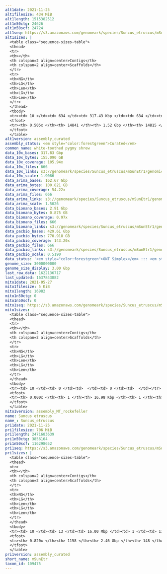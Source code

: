 ```yaml
---
alt1date: 2021-11-25
alt1filesize: 434 MiB
alt1length: 1515382512
alt1n50ctg: 24626
alt1n50scf: 24724
alt1seq: https://s3.amazonaws.com/genomeark/species/Suncus_etruscus/mSunEtr1/assembly_curated/mSunEtr1.alt.cur.20211125.fasta.gz
alt1sizes: |
  <table class="sequence-sizes-table">
  <thead>
  <tr>
  <th></th>
  <th colspan=2 align=center>Contigs</th>
  <th colspan=2 align=center>Scaffolds</th>
  </tr>
  <tr>
  <th>NG</th>
  <th>LG</th>
  <th>Len</th>
  <th>LG</th>
  <th>Len</th>
  </tr>
  </thead>
  <tbody>
  <tr><td> 10 </td><td> 634 </td><td> 317.43 Kbp </td><td> 634 </td><td> 317.43 Kbp </td></tr>  <tr><td> 20 </td><td> 1922 </td><td> 181.66 Kbp </td><td> 1921 </td><td> 181.98 Kbp </td></tr>  <tr><td> 30 </td><td> 4046 </td><td> 112.35 Kbp </td><td> 4041 </td><td> 112.70 Kbp </td></tr>  <tr><td> 40 </td><td> 7488 </td><td> 67.97 Kbp </td><td> 7476 </td><td> 68.11 Kbp </td></tr>  <tr style="background-color:#cccccc;"><td> 50 </td><td> 14023 </td><td> 24.63 Kbp </td><td> 14000 </td><td> 24.72 Kbp </td></tr>  <tr><td> 60 </td><td> 0 </td><td>  </td><td> 0 </td><td>  </td></tr>  <tr><td> 70 </td><td> 0 </td><td>  </td><td> 0 </td><td>  </td></tr>  <tr><td> 80 </td><td> 0 </td><td>  </td><td> 0 </td><td>  </td></tr>  <tr><td> 90 </td><td> 0 </td><td>  </td><td> 0 </td><td>  </td></tr>  <tr><td> 100 </td><td> 0 </td><td>  </td><td> 0 </td><td>  </td></tr>  </tbody>
  <tfoot>
  <tr><th> 0.505x </th><th> 14841 </th><th> 1.52 Gbp </th><th> 14815 </th><th> 1.52 Gbp </th></tr>
  </tfoot>
  </table>
alt1version: assembly_curated
assembly_status: <em style="color:forestgreen">Curated</em>
common_name: white-toothed pygmy shrew
data_10x_bases: 317.83 Gbp
data_10x_bytes: 155.090 GB
data_10x_coverage: 105.94x
data_10x_files: 666
data_10x_links: s3://genomeark/species/Suncus_etruscus/mSunEtr1/genomic_data/10x/<br>
data_10x_scale: 1.9086
data_arima_bases: 162.67 Gbp
data_arima_bytes: 100.821 GB
data_arima_coverage: 54.22x
data_arima_files: 666
data_arima_links: s3://genomeark/species/Suncus_etruscus/mSunEtr1/genomic_data/arima/<br>
data_arima_scale: 1.5026
data_bionano_bases: 2.91 Gbp
data_bionano_bytes: 0.875 GB
data_bionano_coverage: 0.97x
data_bionano_files: 666
data_bionano_links: s3://genomeark/species/Suncus_etruscus/mSunEtr1/genomic_data/bionano/<br>
data_pacbio_bases: 429.61 Gbp
data_pacbio_bytes: 770.918 GB
data_pacbio_coverage: 143.20x
data_pacbio_files: 666
data_pacbio_links: s3://genomeark/species/Suncus_etruscus/mSunEtr1/genomic_data/pacbio/<br>
data_pacbio_scale: 0.5190
data_status: '<em style="color:forestgreen">ONT Simplex</em> ::: <em style="color:forestgreen">10x</em> ::: <em style="color:forestgreen">Bionano</em> ::: <em style="color:forestgreen">Arima</em>'
genome_size: 3000000000
genome_size_display: 3.00 Gbp
last_raw_data: 1622136717
last_updated: 1637843882
mito1date: 2021-05-27
mito1filesize: 5 KiB
mito1length: 16982
mito1n50ctg: 0
mito1n50scf: 0
mito1seq: https://s3.amazonaws.com/genomeark/species/Suncus_etruscus/mSunEtr1/assembly_MT_rockefeller/mSunEtr1.MT.20210527.fasta.gz
mito1sizes: |
  <table class="sequence-sizes-table">
  <thead>
  <tr>
  <th></th>
  <th colspan=2 align=center>Contigs</th>
  <th colspan=2 align=center>Scaffolds</th>
  </tr>
  <tr>
  <th>NG</th>
  <th>LG</th>
  <th>Len</th>
  <th>LG</th>
  <th>Len</th>
  </tr>
  </thead>
  <tbody>
  <tr><td> 10 </td><td> 0 </td><td>  </td><td> 0 </td><td>  </td></tr>  <tr><td> 20 </td><td> 0 </td><td>  </td><td> 0 </td><td>  </td></tr>  <tr><td> 30 </td><td> 0 </td><td>  </td><td> 0 </td><td>  </td></tr>  <tr><td> 40 </td><td> 0 </td><td>  </td><td> 0 </td><td>  </td></tr>  <tr style="background-color:#cccccc;"><td> 50 </td><td> 0 </td><td style="background-color:#ff8888;">  </td><td> 0 </td><td style="background-color:#ff8888;">  </td></tr>  <tr><td> 60 </td><td> 0 </td><td>  </td><td> 0 </td><td>  </td></tr>  <tr><td> 70 </td><td> 0 </td><td>  </td><td> 0 </td><td>  </td></tr>  <tr><td> 80 </td><td> 0 </td><td>  </td><td> 0 </td><td>  </td></tr>  <tr><td> 90 </td><td> 0 </td><td>  </td><td> 0 </td><td>  </td></tr>  <tr><td> 100 </td><td> 0 </td><td>  </td><td> 0 </td><td>  </td></tr>  </tbody>
  <tfoot>
  <tr><th> 0.000x </th><th> 1 </th><th> 16.98 Kbp </th><th> 1 </th><th> 16.98 Kbp </th></tr>
  </tfoot>
  </table>
mito1version: assembly_MT_rockefeller
name: Suncus etruscus
name_: Suncus_etruscus
pri1date: 2021-11-25
pri1filesize: 706 MiB
pri1length: 2471683639
pri1n50ctg: 3856164
pri1n50scf: 116298652
pri1seq: https://s3.amazonaws.com/genomeark/species/Suncus_etruscus/mSunEtr1/assembly_curated/mSunEtr1.pri.cur.20211125.fasta.gz
pri1sizes: |
  <table class="sequence-sizes-table">
  <thead>
  <tr>
  <th></th>
  <th colspan=2 align=center>Contigs</th>
  <th colspan=2 align=center>Scaffolds</th>
  </tr>
  <tr>
  <th>NG</th>
  <th>LG</th>
  <th>Len</th>
  <th>LG</th>
  <th>Len</th>
  </tr>
  </thead>
  <tbody>
  <tr><td> 10 </td><td> 13 </td><td> 16.00 Mbp </td><td> 1 </td><td> 171.22 Mbp </td></tr>  <tr><td> 20 </td><td> 38 </td><td> 9.94 Mbp </td><td> 3 </td><td> 168.49 Mbp </td></tr>  <tr><td> 30 </td><td> 76 </td><td> 6.71 Mbp </td><td> 5 </td><td> 137.51 Mbp </td></tr>  <tr><td> 40 </td><td> 127 </td><td> 5.22 Mbp </td><td> 7 </td><td> 131.95 Mbp </td></tr>  <tr style="background-color:#cccccc;"><td> 50 </td><td> 193 </td><td style="background-color:#88ff88;"> 3.86 Mbp </td><td> 9 </td><td style="background-color:#88ff88;"> 116.30 Mbp </td></tr>  <tr><td> 60 </td><td> 285 </td><td> 2.78 Mbp </td><td> 12 </td><td> 104.75 Mbp </td></tr>  <tr><td> 70 </td><td> 420 </td><td> 1.79 Mbp </td><td> 15 </td><td> 93.47 Mbp </td></tr>  <tr><td> 80 </td><td> 705 </td><td> 484.96 Kbp </td><td> 19 </td><td> 44.86 Mbp </td></tr>  <tr><td> 90 </td><td> 0 </td><td>  </td><td> 0 </td><td>  </td></tr>  <tr><td> 100 </td><td> 0 </td><td>  </td><td> 0 </td><td>  </td></tr>  </tbody>
  <tfoot>
  <tr><th> 0.820x </th><th> 1158 </th><th> 2.46 Gbp </th><th> 148 </th><th> 2.47 Gbp </th></tr>
  </tfoot>
  </table>
pri1version: assembly_curated
short_name: mSunEtr
taxon_id: 109475
---
```

